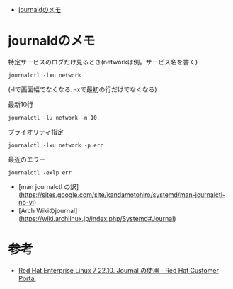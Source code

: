 - [journaldのメモ](#journaldのメモ)

# journaldのメモ

特定サービスのログだけ見るとき(networkは例。サービス名を書く)
```
journalctl -lxu network
```
(-lで画面幅でなくなる. -xで最初の行だけでなくなる)

最新10行
```
journalctl -lu network -n 10
```

プライオリティ指定
```
journalctl -lxu network -p err
```

最近のエラー
```
journalctl -exlp err
```

* [man journalctl の訳]
(https://sites.google.com/site/kandamotohiro/systemd/man-journalctl-no-yi)
* [Arch Wikiのjournal]
(https://wiki.archlinux.jp/index.php/Systemd#Journal)

# 参考

* [Red Hat Enterprise Linux 7 22.10. Journal の使用 - Red Hat Customer Portal](https://access.redhat.com/documentation/ja-jp/red_hat_enterprise_linux/7/html/system_administrators_guide/s1-using_the_journal)
